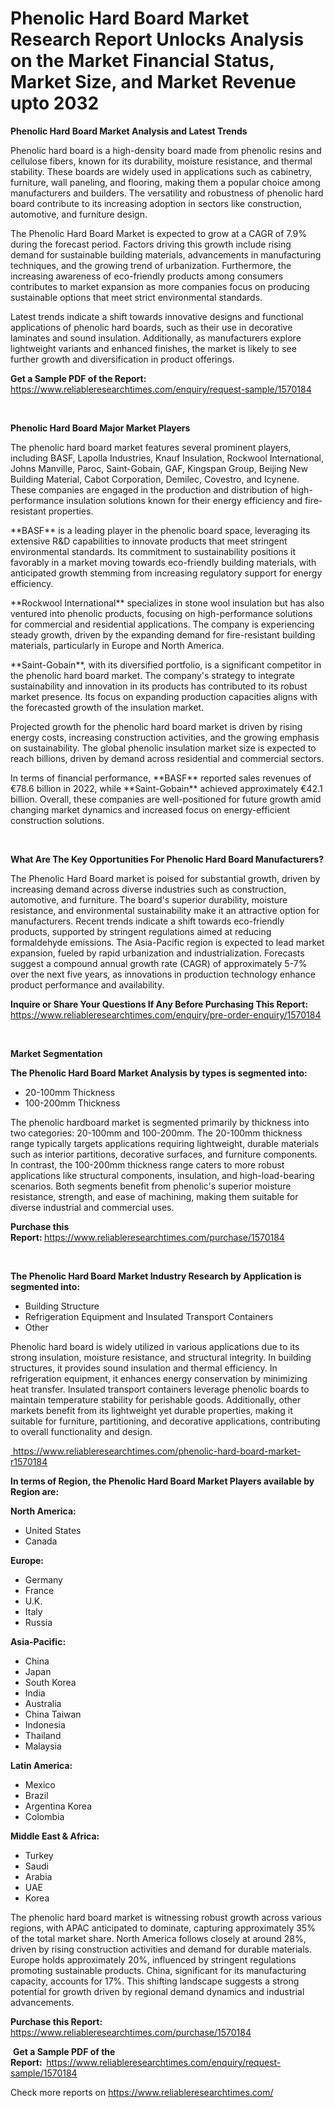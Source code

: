 <p><h1>Phenolic Hard Board Market Research Report Unlocks Analysis on the Market Financial Status, Market Size, and Market Revenue upto 2032</h1></p><p><strong>Phenolic Hard Board Market Analysis and Latest Trends</strong></p>
<p><p>Phenolic hard board is a high-density board made from phenolic resins and cellulose fibers, known for its durability, moisture resistance, and thermal stability. These boards are widely used in applications such as cabinetry, furniture, wall paneling, and flooring, making them a popular choice among manufacturers and builders. The versatility and robustness of phenolic hard board contribute to its increasing adoption in sectors like construction, automotive, and furniture design.</p><p>The Phenolic Hard Board Market is expected to grow at a CAGR of 7.9% during the forecast period. Factors driving this growth include rising demand for sustainable building materials, advancements in manufacturing techniques, and the growing trend of urbanization. Furthermore, the increasing awareness of eco-friendly products among consumers contributes to market expansion as more companies focus on producing sustainable options that meet strict environmental standards.</p><p>Latest trends indicate a shift towards innovative designs and functional applications of phenolic hard boards, such as their use in decorative laminates and sound insulation. Additionally, as manufacturers explore lightweight variants and enhanced finishes, the market is likely to see further growth and diversification in product offerings.</p></p>
<p><strong>Get a Sample PDF of the Report:&nbsp;</strong> <a href="https://www.reliableresearchtimes.com/enquiry/request-sample/1570184?utm_campaign=3583&utm_medium=2&utm_source=Github&utm_content=ia&utm_term=25032025&utm_id=phenolic-hard-board">https://www.reliableresearchtimes.com/enquiry/request-sample/1570184</a></p>
<p>&nbsp;</p>
<p><strong>Phenolic Hard Board Major Market Players</strong></p>
<p><p>The phenolic hard board market features several prominent players, including BASF, Lapolla Industries, Knauf Insulation, Rockwool International, Johns Manville, Paroc, Saint-Gobain, GAF, Kingspan Group, Beijing New Building Material, Cabot Corporation, Demilec, Covestro, and Icynene. These companies are engaged in the production and distribution of high-performance insulation solutions known for their energy efficiency and fire-resistant properties.</p><p>**BASF** is a leading player in the phenolic board space, leveraging its extensive R&D capabilities to innovate products that meet stringent environmental standards. Its commitment to sustainability positions it favorably in a market moving towards eco-friendly building materials, with anticipated growth stemming from increasing regulatory support for energy efficiency.</p><p>**Rockwool International** specializes in stone wool insulation but has also ventured into phenolic products, focusing on high-performance solutions for commercial and residential applications. The company is experiencing steady growth, driven by the expanding demand for fire-resistant building materials, particularly in Europe and North America.</p><p>**Saint-Gobain**, with its diversified portfolio, is a significant competitor in the phenolic hard board market. The company's strategy to integrate sustainability and innovation in its products has contributed to its robust market presence. Its focus on expanding production capacities aligns with the forecasted growth of the insulation market.</p><p>Projected growth for the phenolic hard board market is driven by rising energy costs, increasing construction activities, and the growing emphasis on sustainability. The global phenolic insulation market size is expected to reach billions, driven by demand across residential and commercial sectors.</p><p>In terms of financial performance, **BASF** reported sales revenues of €78.6 billion in 2022, while **Saint-Gobain** achieved approximately €42.1 billion. Overall, these companies are well-positioned for future growth amid changing market dynamics and increased focus on energy-efficient construction solutions.</p></p>
<p>&nbsp;</p>
<p><strong>What Are The Key Opportunities For Phenolic Hard Board Manufacturers?</strong></p>
<p><p>The Phenolic Hard Board market is poised for substantial growth, driven by increasing demand across diverse industries such as construction, automotive, and furniture. The board's superior durability, moisture resistance, and environmental sustainability make it an attractive option for manufacturers. Recent trends indicate a shift towards eco-friendly products, supported by stringent regulations aimed at reducing formaldehyde emissions. The Asia-Pacific region is expected to lead market expansion, fueled by rapid urbanization and industrialization. Forecasts suggest a compound annual growth rate (CAGR) of approximately 5-7% over the next five years, as innovations in production technology enhance product performance and availability.</p></p>
<p><strong>Inquire or Share Your Questions If Any Before Purchasing This Report:</strong> <a href="https://www.reliableresearchtimes.com/enquiry/pre-order-enquiry/1570184?utm_campaign=3583&utm_medium=2&utm_source=Github&utm_content=ia&utm_term=25032025&utm_id=phenolic-hard-board">https://www.reliableresearchtimes.com/enquiry/pre-order-enquiry/1570184</a></p>
<p>&nbsp;</p>
<p><strong>Market Segmentation</strong></p>
<p><strong>The Phenolic Hard Board Market Analysis by types is segmented into:</strong></p>
<p><ul><li>20-100mm Thickness</li><li>100-200mm Thickness</li></ul></p>
<p><p>The phenolic hardboard market is segmented primarily by thickness into two categories: 20-100mm and 100-200mm. The 20-100mm thickness range typically targets applications requiring lightweight, durable materials such as interior partitions, decorative surfaces, and furniture components. In contrast, the 100-200mm thickness range caters to more robust applications like structural components, insulation, and high-load-bearing scenarios. Both segments benefit from phenolic's superior moisture resistance, strength, and ease of machining, making them suitable for diverse industrial and commercial uses.</p></p>
<p><strong>Purchase this Report:&nbsp;</strong><a href="https://www.reliableresearchtimes.com/purchase/1570184?utm_campaign=3583&utm_medium=2&utm_source=Github&utm_content=ia&utm_term=25032025&utm_id=phenolic-hard-board">https://www.reliableresearchtimes.com/purchase/1570184</a></p>
<p>&nbsp;</p>
<p><strong>The Phenolic Hard Board Market Industry Research by Application is segmented into:</strong></p>
<p><ul><li>Building Structure</li><li>Refrigeration Equipment and Insulated Transport Containers</li><li>Other</li></ul></p>
<p><p>Phenolic hard board is widely utilized in various applications due to its strong insulation, moisture resistance, and structural integrity. In building structures, it provides sound insulation and thermal efficiency. In refrigeration equipment, it enhances energy conservation by minimizing heat transfer. Insulated transport containers leverage phenolic boards to maintain temperature stability for perishable goods. Additionally, other markets benefit from its lightweight yet durable properties, making it suitable for furniture, partitioning, and decorative applications, contributing to overall functionality and design.</p></p>
<p><a href="https://www.reliableresearchtimes.com/phenolic-hard-board-market-r1570184?utm_campaign=3583&utm_medium=2&utm_source=Github&utm_content=ia&utm_term=25032025&utm_id=phenolic-hard-board">&nbsp;https://www.reliableresearchtimes.com/phenolic-hard-board-market-r1570184</a></p>
<p><strong>In terms of Region, the Phenolic Hard Board Market Players available by Region are:</strong></p>
<p>
    <p> <strong> North America: </strong>
        <ul>
            <li>United States</li>
            <li>Canada</li>
        </ul>
        </p> 
    <p> <strong> Europe: </strong>
        <ul>
            <li>Germany</li>
            <li>France</li>
            <li>U.K.</li>
            <li>Italy</li>
            <li>Russia</li>
        </ul>
        </p> 
    <p> <strong> Asia-Pacific: </strong>
        <ul>
            <li>China</li>
            <li>Japan</li>
            <li>South Korea</li>
            <li>India</li>
            <li>Australia</li>
            <li>China Taiwan</li>
            <li>Indonesia</li>
            <li>Thailand</li>
            <li>Malaysia</li>
        </ul>
        </p> 
    <p> <strong> Latin America: </strong>
        <ul>
            <li>Mexico</li>
            <li>Brazil</li>
            <li>Argentina Korea</li>
            <li>Colombia</li>
        </ul>
        </p> 
    <p> <strong> Middle East & Africa: </strong>
        <ul>
            <li>Turkey</li>
            <li>Saudi</li>
            <li>Arabia</li>
            <li>UAE</li>
            <li>Korea</li>
        </ul>
    </p>
    </p>
<p><p>The phenolic hard board market is witnessing robust growth across various regions, with APAC anticipated to dominate, capturing approximately 35% of the total market share. North America follows closely at around 28%, driven by rising construction activities and demand for durable materials. Europe holds approximately 20%, influenced by stringent regulations promoting sustainable products. China, significant for its manufacturing capacity, accounts for 17%. This shifting landscape suggests a strong potential for growth driven by regional demand dynamics and industrial advancements.</p></p>
<p><strong>Purchase this Report: </strong><a href="https://www.reliableresearchtimes.com/purchase/1570184?utm_campaign=3583&utm_medium=2&utm_source=Github&utm_content=ia&utm_term=25032025&utm_id=phenolic-hard-board">https://www.reliableresearchtimes.com/purchase/1570184</a></p>
<p>&nbsp;<strong>Get a Sample PDF of the Report:&nbsp;&nbsp;</strong><a href="https://www.reliableresearchtimes.com/enquiry/request-sample/1570184?utm_campaign=3583&utm_medium=2&utm_source=Github&utm_content=ia&utm_term=25032025&utm_id=phenolic-hard-board">https://www.reliableresearchtimes.com/enquiry/request-sample/1570184</a></p>
<p><strong></strong></p>
<p>Check more reports on <a href="https://www.reliableresearchtimes.com/?utm_campaign=3583&utm_medium=2&utm_source=Github&utm_content=ia&utm_term=25032025&utm_id=phenolic-hard-board">https://www.reliableresearchtimes.com/</a></p>